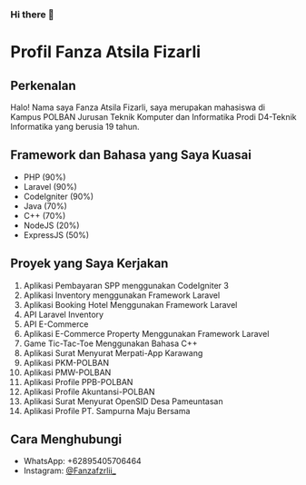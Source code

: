 ### Hi there 👋

# Profil Fanza Atsila Fizarli

## Perkenalan
Halo! Nama saya Fanza Atsila Fizarli, saya merupakan mahasiswa di Kampus POLBAN Jurusan Teknik Komputer dan Informatika Prodi D4-Teknik Informatika yang berusia 19 tahun.

## Framework dan Bahasa yang Saya Kuasai
- PHP (90%)
- Laravel (90%)
- CodeIgniter (90%)
- Java (70%)
- C++ (70%)
- NodeJS (20%)
- ExpressJS (50%)

## Proyek yang Saya Kerjakan
1. Aplikasi Pembayaran SPP menggunakan CodeIgniter 3
2. Aplikasi Inventory menggunakan Framework Laravel
3. Aplikasi Booking Hotel Menggunakan Framework Laravel
4. API Laravel Inventory
5. API E-Commerce
6. Aplikasi E-Commerce Property Menggunakan Framework Laravel
7. Game Tic-Tac-Toe Menggunakan Bahasa C++
8. Aplikasi Surat Menyurat Merpati-App Karawang
9. Aplikasi PKM-POLBAN
10. Aplikasi PMW-POLBAN
11. Aplikasi Profile PPB-POLBAN
12. Aplikasi Profile Akuntansi-POLBAN
13. Aplikasi Surat Menyurat OpenSID Desa Pameuntasan
14. Aplikasi Profile PT. Sampurna Maju Bersama

## Cara Menghubungi
- WhatsApp: +62895405706464
- Instagram: [@Fanzafzrlii_](https://www.instagram.com/Fanzafzrlii_/)
<!--
**Fanzaatsila/Fanzaatsila** is a ✨ _special_ ✨ repository because its `README.md` (this file) appears on your GitHub profile.

Here are some ideas to get you started:

- 🔭 I’m currently working on ...
- 🌱 I’m currently learning ...
- 👯 I’m looking to collaborate on ...
- 🤔 I’m looking for help with ...
- 💬 Ask me about ...
- 📫 How to reach me: ...
- 😄 Pronouns: ...
- ⚡ Fun fact: ...
-->
